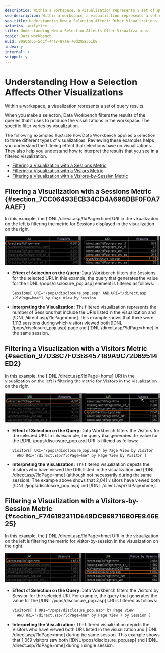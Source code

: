 ```yaml
---
description: Within a workspace, a visualization represents a set of query results.
seo-description: Within a workspace, a visualization represents a set of query results.
seo-title: Understanding How a Selection Affects Other Visualizations
solution: Analytics
title: Understanding How a Selection Affects Other Visualizations
topic: Data workbench
uuid: 80a02d65-5dcf-4468-87aa-70d295a361b8
index: y
internal: n
snippet: y
---
```


# Understanding How a Selection Affects Other Visualizations

Within a workspace, a visualization represents a set of query results.

 When you make a selection, Data Workbench filters the results of the queries that it uses to produce the visualizations in the workspace. The specific filter varies by visualization.

The following examples illustrate how Data Workbench applies a selection to three different types of visualizations. Reviewing these examples helps you understand the filtering effect that selections have on visualizations. They also help you understand how to interpret the results that you see in a filtered visualization.

* [Filtering a Visualization with a Sessions Metric](../../c_vis/c_sel_vis/c_sel_aff_vis.md#section_7CC06493ECB34CD4A696DBF0F0A7AAEF) 
* [Filtering a Visualization with a Visitors Metric](../../c_vis/c_sel_vis/c_sel_aff_vis.md#section_97D38C7F03E8457189A9C72D69514ED2) 
* [Filtering a Visualization with a Visitors-by-Session Metric](../../c_vis/c_sel_vis/c_sel_aff_vis.md#section_F746182311D648DCB98716B0FE846E25)

## Filtering a Visualization with a Sessions Metric {#section_7CC06493ECB34CD4A696DBF0F0A7AAEF}

In this example, the [!DNL /direct.asp/?ldPage=hme] URI in the visualization on the left is filtering the metric for Sessions displayed in the visualization on the right.

![](assets/client-vis1.png)

* **Effect of Selection on the Query:** Data Workbench filters the Sessions for the selected URI. In this example, the query that generates the value for the [!DNL /pops/disclosure_pop.asp] element is filtered as follows: 

  ```
  Sessions[ URI="/pops/disclosure_pop.asp" AND URI="/direct.asp
  /?ldPage=hme"] by Page View by Session
  ```

* **Interpreting the Visualization:** The filtered visualization represents the number of Sessions that include the URIs listed in the visualization and [!DNL /direct.asp/?ldPage=hme]. This example shows that there were 1,113 sessions during which visitors viewed both [!DNL /pops/disclosure_pop.asp] page and [!DNL /direct.asp/?ldPage=hme] in the same session.

## Filtering a Visualization with a Visitors Metric {#section_97D38C7F03E8457189A9C72D69514ED2}

In this example, the [!DNL /direct.asp/?ldPage=home] URI in the visualization on the left is filtering the metric for Visitors in the visualization on the right.

![](assets/client-vis2.png)

* **Effect of Selection on the Query:** Data Workbench filters the Visitors for the selected URI. In this example, the query that generates the value for the [!DNL /pops/disclosure_pop.asp] URI is filtered as follows: 

  ```
  Visitors[ URI="/pops/disclosure_pop.asp" by Page View by Visitor 
    AND URI="/direct.asp/?ldPage=hme" by Page View by Visitor ]
  ```

* **Interpreting the Visualization:** The filtered visualization depicts the Visitors who have viewed the URIs listed in the visualization and [!DNL /direct.asp/?ldPage=hme] (although not necessarily during the same session). The example above shows that 2,041 visitors have viewed both [!DNL /pops/disclosure_pop.asp] and [!DNL /direct.asp/?ldPage=hme].

## Filtering a Visualization with a Visitors-by-Session Metric {#section_F746182311D648DCB98716B0FE846E25}

In this example, the [!DNL /direct.asp/?ldPage=hme] URI in the visualization on the left is filtering the metric for visitor-by-session in the visualization on the right.

![](assets/client-vis3.png)

* **Effect of Selection on the Query:** Data Workbench filters the Visitors by Session for the selected URI. For example, the query that generates the value for the [!DNL /pops/disclosure_pop.asp] URI is filtered as follows: 

  ```
  Visitors[ ( URI="/pops/disclosure_pop.asp" by Page View 
    AND URI="/direct.asp/?ldPage=hme" by Page View ) by Session ]
  ```

* **Interpreting the Visualization:** The filtered visualization depicts the Visitors who have viewed both URIs listed in the visualization and [!DNL /direct.asp/?ldPage=hme] during the same session. This example shows that 1,069 visitors saw both [!DNL /pops/disclosure_pop.asp] and [!DNL /direct.asp/?ldPage=hme] during a single session.

